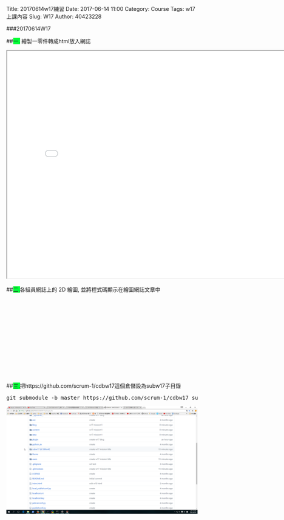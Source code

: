 Title: 20170614w17練習
Date: 2017-06-14 11:00
Category: Course
Tags: w17上課內容
Slug: W17
Author: 40423228

###20170614W17

<!-- PELICAN_END_SUMMARY -->

##<span style="background-color: #00ff37">一.</span> 繪製一零件轉成html放入網誌

<iframe src="./../data/W17/w17_1.html" width="800" height="600"></iframe>

##<span style="background-color: #00ff37">二.</span>各組員網誌上的 2D 繪圖, 並將程式碼顯示在繪圖網誌文章中

<!-- 導入 Brython 標準程式庫 -->
<script type="text/javascript" 
    src="https://cdn.rawgit.com/brython-dev/brython/master/www/src/brython_dist.js">
</script>

<!-- 啟動 Brython -->
<script>
window.onload=function(){
brython(1);
}
</script>

<!-- 以下實際利用  Brython 畫兩條直線 -->
<canvas id="japanflag1" width="600" height="400"></canvas>
<script type="text/python3">
from browser import document as doc
import math
# 準備繪圖畫布
canvas = doc["japanflag1"]
ctx = canvas.getContext("2d")
 
# 以下可以利用 ctx 物件進行畫圖
# 先畫一條直線
ctx.beginPath()
ctx.lineWidth = 5
picture_points = [ (300, 0), (300, 50), (50, 50), (50, 300), (0, 300), (0, 0) ]
ctx.moveTo(0,0)
for point in picture_points :
    ctx.lineTo(point[0],point[1])
ctx.strokeStyle = "blue"
ctx.stroke()
ctx.closePath()
</script>

<pre class="brush: python">
<!-- 導入 Brython 標準程式庫 -->
<script type="text/javascript" 
    src="https://cdn.rawgit.com/brython-dev/brython/master/www/src/brython_dist.js">
</script>

<!-- 啟動 Brython -->
<script>
window.onload=function(){
brython(1);
}
</script>

<!-- 以下實際利用  Brython 畫兩條直線 -->
<canvas id="japanflag1" width="600" height="400"></canvas>
<script type="text/python3">
from browser import document as doc
import math
# 準備繪圖畫布
canvas = doc["japanflag1"]
ctx = canvas.getContext("2d")
 
# 以下可以利用 ctx 物件進行畫圖
# 先畫一條直線
ctx.beginPath()
ctx.lineWidth = 5
picture_points = [ (300, 0), (300, 50), (50, 50), (50, 300), (0, 300), (0, 0) ]
ctx.moveTo(0,0)
for point in picture_points :
    ctx.lineTo(point[0],point[1])
ctx.strokeStyle = "blue"
ctx.stroke()
ctx.closePath()
</script>
</pre>

##<span style="background-color: #00ff37">三.</span>把https://github.com/scrum-1/cdbw17這個倉儲設為subw17子目錄 

<pre class="brush: python">
git submodule -b master https://github.com/scrum-1/cdbw17 subw17
</pre>

<img src="./../data/W17/w17_2.png" width="800" />
